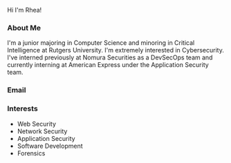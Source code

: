Hi I'm Rhea!

### About Me 
I'm a junior majoring in Computer Science and minoring in Critical Intelligence at Rutgers University. I'm extremely interested in Cybersecurity. I've interned previously at Nomura Securities as a DevSecOps team and currently interning at American Express under the Application Security team. 

### Email


### Interests
- Web Security
- Network Security
- Application Security
- Software Development
- Forensics